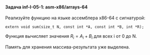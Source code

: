 #### Задача inf-I-05-1: asm-x86/arrays-64
Реализуйте функцию на языке ассемблера x86-64 с сигнатурой:

```
extern void sum(size_t N, const int *A, const int *B, int *R);
```   

Функция вычисляет значения $R_i=A_i+B_i$ для всех i от 0 до N.

Память для хранения массива-результата уже выделена.
